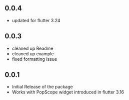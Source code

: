 ## 0.0.4
* updated for flutter 3.24

## 0.0.3
* cleaned up Readme
* cleaned up example
* fixed formatting issue

## 0.0.1
* Initial Release of the package
* Works with PopScope widget introduced in flutter 3.16